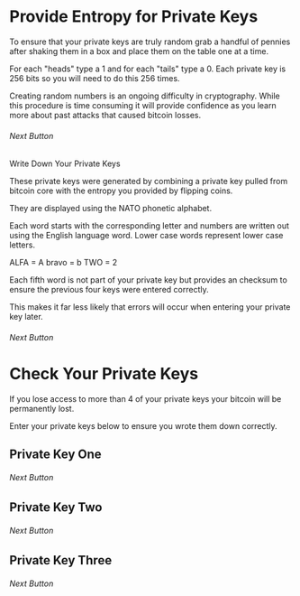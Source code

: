 # Provide Entropy for Private Keys

To ensure that your private keys are truly random
grab a handful of pennies after shaking them in a box
and place them on the table one at a time.

For each "heads" type a 1 and for each "tails" type a 0.
Each private key is 256 bits so you will need to do this 256 times.

Creating random numbers is an ongoing difficulty in cryptography. 
While this procedure is time consuming
it will provide confidence as you learn more
about past attacks that caused bitcoin losses. 



###### Next Button




 Write Down Your Private Keys

These private keys were generated by combining a private key
pulled from bitcoin core with the entropy
you provided by flipping coins.

They are displayed using the NATO phonetic alphabet.

Each word starts with the corresponding letter and 
numbers are written out using the English language
word. Lower case words represent lower case letters.

ALFA = A
bravo = b
TWO = 2

Each fifth word is not part of your private key
but provides an checksum to ensure the previous four keys 
were entered correctly.

This makes it far less likely that errors will occur
when entering your private key later.

###### Next Button

# Check Your Private Keys

If you lose access to more than 4 of your private keys
your bitcoin will be permanently lost.

Enter your private keys below 
to ensure you wrote them down correctly.



## Private Key One

###### Next Button

## Private Key Two

###### Next Button

## Private Key Three

###### Next Button
